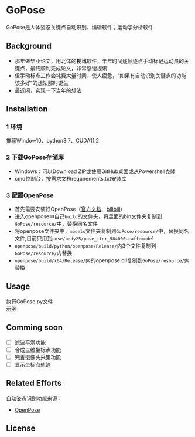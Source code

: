 # GoPose
GoPose是人体姿态关键点自动识别、编辑软件；运动学分析软件
## Background
- 那年做毕业论文，用北体的**视讯**软件，半年时间逐帧逐点手动标记运动员的关键点，最终顺利完成论文，非常感谢视讯  
- 但手动标点工作会耗费大量时间、使人疲惫，“如果有自动识别关键点的功能该多好”的想法那时诞生  
- 最近闲，实现一下当年的想法  
## Installation
### 1 环境
推荐Window10、python3.7、CUDA11.2
### 2 下载GoPose存储库
- Windows：可以Download ZIP或使用GitHub桌面或从Powershell克隆  
- cmd控制台，按需求文档requirements.txt安装库
### 3 配置OpenPose
- 首先需要安装好OpenPose（[官方文档](https://github.com/CMU-Perceptual-Computing-Lab/openpose)、[bilibili](https://www.bilibili.com/video/BV1WV411v7aj)）  
- 进入openpose中自己`build`的文件夹，将里面的bin文件夹复制到`GoPose/resource/`中，替换同名文件  
- 将openpose文件夹中，`models`文件夹复制到`GoPose/resource/`中，替换同名文件,目前只用到`pose/body25/pose_iter_584000.caffemodel`  
- `openpose/build/python/openpose/Release/`内3个文件复制到`GoPose/resource/`内替换  
- `openpose/build/x64/Release/`内的openpose.dll复制到`GoPose/resource/`内替换  
## Usage
执行GoPose.py文件  
[示例]()
## Comming soon
- [ ] 滤波平滑功能
- [ ] 合成三维坐标点功能
- [ ] 完善摄像头采集功能
- [ ] 显示坐标点轨迹
## Related Efforts
自动姿态识别功能来源：
- [OpenPose](https://github.com/CMU-Perceptual-Computing-Lab/openpose)
## License
